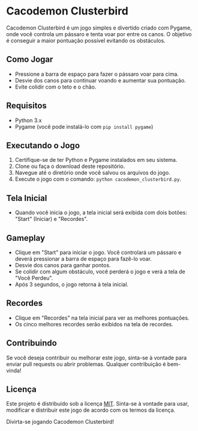 # Cacodemon Clusterbird

Cacodemon Clusterbird é um jogo simples e divertido criado com Pygame, onde você controla um pássaro e tenta voar por entre os canos. O objetivo é conseguir a maior pontuação possível evitando os obstáculos.

## Como Jogar

- Pressione a barra de espaço para fazer o pássaro voar para cima.
- Desvie dos canos para continuar voando e aumentar sua pontuação.
- Evite colidir com o teto e o chão.

## Requisitos

- Python 3.x
- Pygame (você pode instalá-lo com `pip install pygame`)

## Executando o Jogo

1. Certifique-se de ter Python e Pygame instalados em seu sistema.
2. Clone ou faça o download deste repositório.
3. Navegue até o diretório onde você salvou os arquivos do jogo.
4. Execute o jogo com o comando: `python cacodemon_clusterbird.py`.

## Tela Inicial

- Quando você inicia o jogo, a tela inicial será exibida com dois botões: "Start" (Iniciar) e "Recordes".

## Gameplay

- Clique em "Start" para iniciar o jogo. Você controlará um pássaro e deverá pressionar a barra de espaço para fazê-lo voar.
- Desvie dos canos para ganhar pontos.
- Se colidir com algum obstáculo, você perderá o jogo e verá a tela de "Você Perdeu".
- Após 3 segundos, o jogo retorna à tela inicial.

## Recordes

- Clique em "Recordes" na tela inicial para ver as melhores pontuações.
- Os cinco melhores recordes serão exibidos na tela de recordes.

## Contribuindo

Se você deseja contribuir ou melhorar este jogo, sinta-se à vontade para enviar pull requests ou abrir problemas. Qualquer contribuição é bem-vinda!

## Licença

Este projeto é distribuído sob a licença [MIT](LICENSE). Sinta-se à vontade para usar, modificar e distribuir este jogo de acordo com os termos da licença.

Divirta-se jogando Cacodemon Clusterbird!
